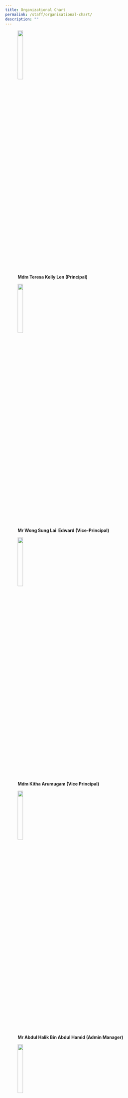 ```yaml
---
title: Organizational Chart
permalink: /staff/organisational-chart/
description: ""
---
```

<figure>
<img src="https://file.go.gov.sg/67u60i.JPG"        style="width:20%"> 
	<figcaption ><b>Mdm Teresa Kelly Len (Principal)</b></figcaption>	
 </figure>
 <figure>	
  <img src="https://file.go.gov.sg/u4i7eo.JPG"         
 style="width:20%"  >
	<figcaption> <b>Mr Wong Sung Lai  Edward (Vice-Principal)</b> </figcaption> 
	</figure>
 
<figure>
 <img src="https://file.go.gov.sg/rirg95.JPG"         style="width:20%">
	<figcaption> <b> Mdm Kitha Arumugam (Vice Principal)</b> </figcaption> 
</figure>

<figure>
 <img src="https://file.go.gov.sg/0l46sj.JPG"        style="width:20%">
	<figcaption> <b>Mr Abdul Halik Bin Abdul Hamid (Admin Manager)</b> </figcaption> 
</figure>

 <figure>
 <img src="https://file.go.gov.sg/d96d0g.JPG"        style="width:20%">
	<figcaption> <b>Mdm Nurhayati Bte Rahmat (Admin Manager)</b></figcaption> 
</figure>

<figure>
 <img src="https://file.go.gov.sg/eekr1m.JPG"        style="width:20%">
	<figcaption> <b>Mr Samales Kuppusamy (Operations Manager)</b></figcaption> 
</figure>

<figure>
 <img src="https://file.go.gov.sg/lfjjtp.JPG"        style="width:20%">
	<figcaption> <b>Mdm Suzanna Mohd Isnin (School Staff Developer)</b></figcaption> 
</figure>

<figure>
 <img src="https://file.go.gov.sg/16z896.JPG"        style="width:20%">
	<figcaption> <b>Ms Goh Xue Yi (HOD of Pupil Management)</b></figcaption> 
</figure>

<figure>
 <img src="https://file.go.gov.sg/3rqupn.JPG"        style="width:20%">
	<figcaption> <b>Ms Indira d/o Raghavan Pillai (HOD of English)</b></figcaption> 
</figure>

<figure>
 <img src="https://file.go.gov.sg/mf3lkq.JPG"        style="width:20%">
	<figcaption> <b>Mrs Karin Gan (HOD of Mathematics)</b></figcaption> 
</figure>

<figure>
 <img src="https://file.go.gov.sg/o4ss6e.JPG"        style="width:20%">
		<figcaption>  <b>Mr Christopher Khoo (HOD of Science)</b></figcaption> 
	</figure>
<figure>
 <img src="https://file.go.gov.sg/jqrmak.JPG"      style="width:20%">
		<figcaption>  <b>Mrs Nicole Chan (HOD of CCE)</b></figcaption> 
	</figure>
	
<figure>
 <img src="https://file.go.gov.sg/zf0dtm.JPG"      style="width:20%">
		<figcaption>  <b>Mdm Chong Peili (HOD of ICT)</b></figcaption> 
	</figure>
<figure>
 <img src="https://file.go.gov.sg/wrslbv.JPG"      style="width:20%">
		<figcaption>  <b>Mrs Shirlena Chan (HOD of PE & CCA)</b></figcaption> 
	</figure>
	<figure>
 <img src="https://file.go.gov.sg/f4rmi9.jpg
					 "   style="width:20%">
		<figcaption>  <b>Mr Ho Boon Huat (HOD of Mother Tongue)</b></figcaption> 
	</figure>
	<figure>	
 <img src="https://file.go.gov.sg/5opaqs.JPG"     style="width:20%">
		<figcaption>  <b>Mrs Shirley Ong (Year Head (P1 & P2))</b></figcaption> 
	</figure>
	
<figure>	
 <img src="https://file.go.gov.sg/a0eb8e.JPG"     style="width:20%">
		<figcaption>  <b>Mrs Angeline Teo (Year Head (P3 & P4))</b></figcaption> 
	</figure>
<figure>	
 <img src="https://file.go.gov.sg/m3qqn7.JPG"     style="width:20%">
		<figcaption>  <b>Mr Effandi Jasman (Year Head (P5 & P6))</b></figcaption> 
	<img src="https://file.go.gov.sg/tannzm.JPG"     style="width:20%">
	<figcaption>  <b>Mrs Mellissa Khoo (LH - English)</b></figcaption> 
</figure>
	<figure>	
 <img src="https://file.go.gov.sg/wfc005.JPG"     style="width:20%">
		<figcaption>  <b>Mdm Noor Idayu (SH - Pupils Affairs)</b></figcaption> 
	</figure>
	<figure>	
 <img src="https://file.go.gov.sg/y5pi51.JPG"     style="width:20%">
		<figcaption>  <b>Mdm Sangitah (SH - VIA / Student Leadership)</b></figcaption> 
	</figure>
	<figure>	
 <img src="https://file.go.gov.sg/7djuun.JPG"     style="width:20%">
		<figcaption>  <b>Mdm Durgadevi (SH - NE / SS)</b></figcaption> 
	</figure>
		<figure>	
 <img src="https://file.go.gov.sg/yqd8dk.JPG"     style="width:20%">
		<figcaption>  <b>Mrs Lynette Lim (SH - Aesthetics)</b></figcaption> 
	</figure>
		<figure>	
 <img src="https://file.go.gov.sg/wimzbh.JPG"     style="width:20%">
		<figcaption>  <b>Mdm Xu Aili (Senior Chinese Teacher)</b></figcaption> 
	</figure>
	<figure>	
 <img src="https://file.go.gov.sg/c642cz.JPG"     style="width:20%">
		<figcaption>  <b>Mdm Junaida Jasman (Senior Maths Teacher)</b></figcaption> 
	</figure>
	<figure>	
 <img src="https://file.go.gov.sg/90ks4c.JPG"     style="width:20%">
		<figcaption>  <b>Mdm Rozana Hashim (Senior Teacher)</b></figcaption> 
	</figure>